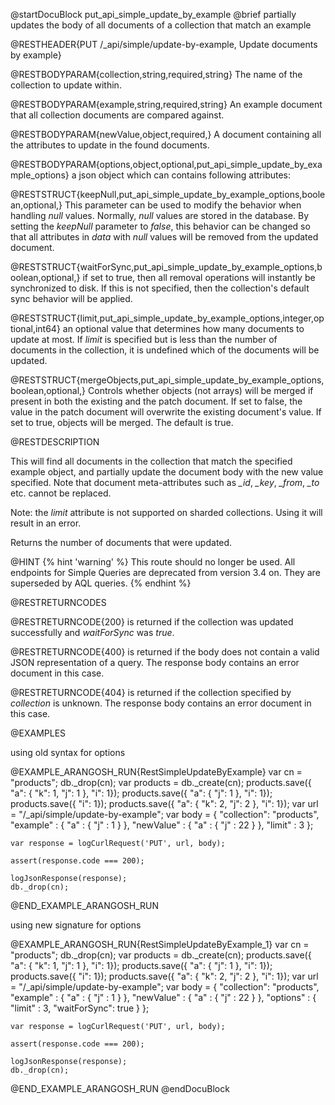 @startDocuBlock put_api_simple_update_by_example
@brief partially updates the body of all documents of a collection that match an example

@RESTHEADER{PUT /_api/simple/update-by-example, Update documents by example}

@RESTBODYPARAM{collection,string,required,string}
The name of the collection to update within.

@RESTBODYPARAM{example,string,required,string}
An example document that all collection documents are compared against.

@RESTBODYPARAM{newValue,object,required,}
A document containing all the attributes to update in the found documents.

@RESTBODYPARAM{options,object,optional,put_api_simple_update_by_example_options}
a json object which can contains following attributes:

@RESTSTRUCT{keepNull,put_api_simple_update_by_example_options,boolean,optional,}
This parameter can be used to modify the behavior when
handling *null* values. Normally, *null* values are stored in the
database. By setting the *keepNull* parameter to *false*, this
behavior can be changed so that all attributes in *data* with *null*
values will be removed from the updated document.

@RESTSTRUCT{waitForSync,put_api_simple_update_by_example_options,boolean,optional,}
if set to true, then all removal operations will
instantly be synchronized to disk. If this is not specified, then the
collection's default sync behavior will be applied.

@RESTSTRUCT{limit,put_api_simple_update_by_example_options,integer,optional,int64}
an optional value that determines how many documents to
update at most. If *limit* is specified but is less than the number
of documents in the collection, it is undefined which of the documents
will be updated.

@RESTSTRUCT{mergeObjects,put_api_simple_update_by_example_options,boolean,optional,}
Controls whether objects (not arrays) will be merged if present in both the
existing and the patch document. If set to false, the value in the
patch document will overwrite the existing document's value. If set to
true, objects will be merged. The default is true.

@RESTDESCRIPTION

This will find all documents in the collection that match the specified
example object, and partially update the document body with the new value
specified. Note that document meta-attributes such as *_id*, *_key*,
*_from*, *_to* etc. cannot be replaced.

Note: the *limit* attribute is not supported on sharded collections.
Using it will result in an error.

Returns the number of documents that were updated.

@HINT
{% hint 'warning' %}
This route should no longer be used.
All endpoints for Simple Queries are deprecated from version 3.4 on.
They are superseded by AQL queries.
{% endhint %}

@RESTRETURNCODES

@RESTRETURNCODE{200}
is returned if the collection was updated successfully and *waitForSync* was
*true*.

@RESTRETURNCODE{400}
is returned if the body does not contain a valid JSON representation of a
query. The response body contains an error document in this case.

@RESTRETURNCODE{404}
is returned if the collection specified by *collection* is unknown.  The
response body contains an error document in this case.

@EXAMPLES

using old syntax for options

@EXAMPLE_ARANGOSH_RUN{RestSimpleUpdateByExample}
    var cn = "products";
    db._drop(cn);
    var products = db._create(cn);
    products.save({ "a": { "k": 1, "j": 1 }, "i": 1});
    products.save({ "a": { "j": 1 }, "i": 1});
    products.save({ "i": 1});
    products.save({ "a": { "k": 2, "j": 2 }, "i": 1});
    var url = "/_api/simple/update-by-example";
    var body = {
      "collection": "products",
      "example" : { "a" : { "j" : 1 } },
      "newValue" : { "a" : { "j" : 22 } },
      "limit" : 3
    };

    var response = logCurlRequest('PUT', url, body);

    assert(response.code === 200);

    logJsonResponse(response);
    db._drop(cn);
@END_EXAMPLE_ARANGOSH_RUN

using new signature for options

@EXAMPLE_ARANGOSH_RUN{RestSimpleUpdateByExample_1}
    var cn = "products";
    db._drop(cn);
    var products = db._create(cn);
    products.save({ "a": { "k": 1, "j": 1 }, "i": 1});
    products.save({ "a": { "j": 1 }, "i": 1});
    products.save({ "i": 1});
    products.save({ "a": { "k": 2, "j": 2 }, "i": 1});
    var url = "/_api/simple/update-by-example";
    var body = {
      "collection": "products",
      "example" : { "a" : { "j" : 1 } },
      "newValue" : { "a" : { "j" : 22 } },
      "options" :  { "limit" : 3, "waitForSync": true }
    };

    var response = logCurlRequest('PUT', url, body);

    assert(response.code === 200);

    logJsonResponse(response);
    db._drop(cn);
@END_EXAMPLE_ARANGOSH_RUN
@endDocuBlock

